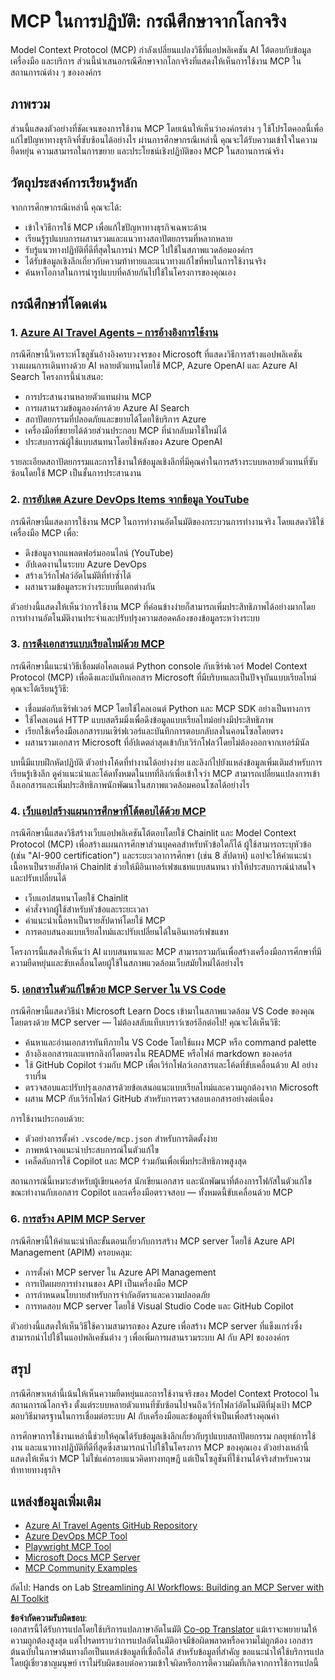 <!--
CO_OP_TRANSLATOR_METADATA:
{
  "original_hash": "873741da08dd6537858d5e14c3a386e1",
  "translation_date": "2025-07-04T17:26:55+00:00",
  "source_file": "09-CaseStudy/README.md",
  "language_code": "th"
}
-->
# MCP ในการปฏิบัติ: กรณีศึกษาจากโลกจริง

Model Context Protocol (MCP) กำลังเปลี่ยนแปลงวิธีที่แอปพลิเคชัน AI โต้ตอบกับข้อมูล เครื่องมือ และบริการ ส่วนนี้นำเสนอกรณีศึกษาจากโลกจริงที่แสดงให้เห็นการใช้งาน MCP ในสถานการณ์ต่าง ๆ ขององค์กร

## ภาพรวม

ส่วนนี้แสดงตัวอย่างที่ชัดเจนของการใช้งาน MCP โดยเน้นให้เห็นว่าองค์กรต่าง ๆ ใช้โปรโตคอลนี้เพื่อแก้ไขปัญหาทางธุรกิจที่ซับซ้อนได้อย่างไร ผ่านการศึกษากรณีเหล่านี้ คุณจะได้รับความเข้าใจในความยืดหยุ่น ความสามารถในการขยาย และประโยชน์เชิงปฏิบัติของ MCP ในสถานการณ์จริง

## วัตถุประสงค์การเรียนรู้หลัก

จากการศึกษากรณีเหล่านี้ คุณจะได้:

- เข้าใจวิธีการใช้ MCP เพื่อแก้ไขปัญหาทางธุรกิจเฉพาะด้าน
- เรียนรู้รูปแบบการผสานรวมและแนวทางสถาปัตยกรรมที่หลากหลาย
- รับรู้แนวทางปฏิบัติที่ดีที่สุดในการนำ MCP ไปใช้ในสภาพแวดล้อมองค์กร
- ได้รับข้อมูลเชิงลึกเกี่ยวกับความท้าทายและแนวทางแก้ไขที่พบในการใช้งานจริง
- ค้นหาโอกาสในการนำรูปแบบที่คล้ายกันไปใช้ในโครงการของคุณเอง

## กรณีศึกษาที่โดดเด่น

### 1. [Azure AI Travel Agents – การอ้างอิงการใช้งาน](./travelagentsample.md)

กรณีศึกษานี้วิเคราะห์โซลูชันอ้างอิงครบวงจรของ Microsoft ที่แสดงวิธีการสร้างแอปพลิเคชันวางแผนการเดินทางด้วย AI หลายตัวแทนโดยใช้ MCP, Azure OpenAI และ Azure AI Search โครงการนี้นำเสนอ:

- การประสานงานหลายตัวแทนผ่าน MCP
- การผสานรวมข้อมูลองค์กรด้วย Azure AI Search
- สถาปัตยกรรมที่ปลอดภัยและขยายได้โดยใช้บริการ Azure
- เครื่องมือที่ขยายได้ด้วยส่วนประกอบ MCP ที่นำกลับมาใช้ใหม่ได้
- ประสบการณ์ผู้ใช้แบบสนทนาโดยใช้พลังของ Azure OpenAI

รายละเอียดสถาปัตยกรรมและการใช้งานให้ข้อมูลเชิงลึกที่มีคุณค่าในการสร้างระบบหลายตัวแทนที่ซับซ้อนโดยใช้ MCP เป็นชั้นการประสานงาน

### 2. [การอัปเดต Azure DevOps Items จากข้อมูล YouTube](./UpdateADOItemsFromYT.md)

กรณีศึกษานี้แสดงการใช้งาน MCP ในการทำงานอัตโนมัติของกระบวนการทำงานจริง โดยแสดงวิธีใช้เครื่องมือ MCP เพื่อ:

- ดึงข้อมูลจากแพลตฟอร์มออนไลน์ (YouTube)
- อัปเดตงานในระบบ Azure DevOps
- สร้างเวิร์กโฟลว์อัตโนมัติที่ทำซ้ำได้
- ผสานรวมข้อมูลระหว่างระบบที่แตกต่างกัน

ตัวอย่างนี้แสดงให้เห็นว่าการใช้งาน MCP ที่ค่อนข้างง่ายก็สามารถเพิ่มประสิทธิภาพได้อย่างมากโดยการทำงานอัตโนมัติงานประจำและปรับปรุงความสอดคล้องของข้อมูลระหว่างระบบ

### 3. [การดึงเอกสารแบบเรียลไทม์ด้วย MCP](./docs-mcp/README.md)

กรณีศึกษานี้แนะนำวิธีเชื่อมต่อไคลเอนต์ Python console กับเซิร์ฟเวอร์ Model Context Protocol (MCP) เพื่อดึงและบันทึกเอกสาร Microsoft ที่มีบริบทและเป็นปัจจุบันแบบเรียลไทม์ คุณจะได้เรียนรู้วิธี:

- เชื่อมต่อกับเซิร์ฟเวอร์ MCP โดยใช้ไคลเอนต์ Python และ MCP SDK อย่างเป็นทางการ
- ใช้ไคลเอนต์ HTTP แบบสตรีมมิ่งเพื่อดึงข้อมูลแบบเรียลไทม์อย่างมีประสิทธิภาพ
- เรียกใช้เครื่องมือเอกสารบนเซิร์ฟเวอร์และบันทึกการตอบกลับลงในคอนโซลโดยตรง
- ผสานรวมเอกสาร Microsoft ที่อัปเดตล่าสุดเข้ากับเวิร์กโฟลว์โดยไม่ต้องออกจากเทอร์มินัล

บทนี้มีแบบฝึกหัดปฏิบัติ ตัวอย่างโค้ดที่ทำงานได้อย่างง่าย และลิงก์ไปยังแหล่งข้อมูลเพิ่มเติมสำหรับการเรียนรู้เชิงลึก ดูคำแนะนำและโค้ดทั้งหมดในบทที่ลิงก์เพื่อเข้าใจว่า MCP สามารถเปลี่ยนแปลงการเข้าถึงเอกสารและเพิ่มประสิทธิภาพนักพัฒนาในสภาพแวดล้อมคอนโซลได้อย่างไร

### 4. [เว็บแอปสร้างแผนการศึกษาที่โต้ตอบได้ด้วย MCP](./docs-mcp/README.md)

กรณีศึกษานี้แสดงวิธีสร้างเว็บแอปพลิเคชันโต้ตอบโดยใช้ Chainlit และ Model Context Protocol (MCP) เพื่อสร้างแผนการศึกษาส่วนบุคคลสำหรับหัวข้อใดก็ได้ ผู้ใช้สามารถระบุหัวข้อ (เช่น "AI-900 certification") และระยะเวลาการศึกษา (เช่น 8 สัปดาห์) แอปจะให้คำแนะนำเนื้อหาเป็นรายสัปดาห์ Chainlit ช่วยให้มีอินเทอร์เฟซแชทแบบสนทนา ทำให้ประสบการณ์น่าสนใจและปรับเปลี่ยนได้

- เว็บแอปสนทนาโดยใช้ Chainlit
- คำสั่งจากผู้ใช้สำหรับหัวข้อและระยะเวลา
- คำแนะนำเนื้อหาเป็นรายสัปดาห์โดยใช้ MCP
- การตอบสนองแบบเรียลไทม์และปรับเปลี่ยนได้ในอินเทอร์เฟซแชท

โครงการนี้แสดงให้เห็นว่า AI แบบสนทนาและ MCP สามารถรวมกันเพื่อสร้างเครื่องมือการศึกษาที่มีความยืดหยุ่นและขับเคลื่อนโดยผู้ใช้ในสภาพแวดล้อมเว็บสมัยใหม่ได้อย่างไร

### 5. [เอกสารในตัวแก้ไขด้วย MCP Server ใน VS Code](./docs-mcp/README.md)

กรณีศึกษานี้แสดงวิธีนำ Microsoft Learn Docs เข้ามาในสภาพแวดล้อม VS Code ของคุณโดยตรงด้วย MCP server — ไม่ต้องสลับแท็บเบราว์เซอร์อีกต่อไป! คุณจะได้เห็นวิธี:

- ค้นหาและอ่านเอกสารทันทีภายใน VS Code โดยใช้แผง MCP หรือ command palette
- อ้างอิงเอกสารและแทรกลิงก์โดยตรงใน README หรือไฟล์ markdown ของคอร์ส
- ใช้ GitHub Copilot ร่วมกับ MCP เพื่อเวิร์กโฟลว์เอกสารและโค้ดที่ขับเคลื่อนด้วย AI อย่างราบรื่น
- ตรวจสอบและปรับปรุงเอกสารด้วยข้อเสนอแนะแบบเรียลไทม์และความถูกต้องจาก Microsoft
- ผสาน MCP กับเวิร์กโฟลว์ GitHub สำหรับการตรวจสอบเอกสารอย่างต่อเนื่อง

การใช้งานประกอบด้วย:
- ตัวอย่างการตั้งค่า `.vscode/mcp.json` สำหรับการติดตั้งง่าย
- ภาพหน้าจอแนะนำประสบการณ์ในตัวแก้ไข
- เคล็ดลับการใช้ Copilot และ MCP ร่วมกันเพื่อเพิ่มประสิทธิภาพสูงสุด

สถานการณ์นี้เหมาะสำหรับผู้เขียนคอร์ส นักเขียนเอกสาร และนักพัฒนาที่ต้องการโฟกัสในตัวแก้ไขขณะทำงานกับเอกสาร Copilot และเครื่องมือตรวจสอบ — ทั้งหมดนี้ขับเคลื่อนด้วย MCP

### 6. [การสร้าง APIM MCP Server](./apimsample.md)

กรณีศึกษานี้ให้คำแนะนำทีละขั้นตอนเกี่ยวกับการสร้าง MCP server โดยใช้ Azure API Management (APIM) ครอบคลุม:

- การตั้งค่า MCP server ใน Azure API Management
- การเปิดเผยการทำงานของ API เป็นเครื่องมือ MCP
- การกำหนดนโยบายสำหรับการจำกัดอัตราและความปลอดภัย
- การทดสอบ MCP server โดยใช้ Visual Studio Code และ GitHub Copilot

ตัวอย่างนี้แสดงให้เห็นวิธีใช้ความสามารถของ Azure เพื่อสร้าง MCP server ที่แข็งแกร่งซึ่งสามารถนำไปใช้ในแอปพลิเคชันต่าง ๆ เพื่อเพิ่มการผสานรวมระบบ AI กับ API ขององค์กร

## สรุป

กรณีศึกษาเหล่านี้เน้นให้เห็นความยืดหยุ่นและการใช้งานจริงของ Model Context Protocol ในสถานการณ์โลกจริง ตั้งแต่ระบบหลายตัวแทนที่ซับซ้อนไปจนถึงเวิร์กโฟลว์อัตโนมัติที่มุ่งเป้า MCP มอบวิธีมาตรฐานในการเชื่อมต่อระบบ AI กับเครื่องมือและข้อมูลที่จำเป็นเพื่อสร้างคุณค่า

การศึกษาการใช้งานเหล่านี้ช่วยให้คุณได้รับข้อมูลเชิงลึกเกี่ยวกับรูปแบบสถาปัตยกรรม กลยุทธ์การใช้งาน และแนวทางปฏิบัติที่ดีที่สุดซึ่งสามารถนำไปใช้ในโครงการ MCP ของคุณเอง ตัวอย่างเหล่านี้แสดงให้เห็นว่า MCP ไม่ใช่แค่กรอบแนวคิดทางทฤษฎี แต่เป็นโซลูชันที่ใช้งานได้จริงสำหรับความท้าทายทางธุรกิจ

## แหล่งข้อมูลเพิ่มเติม

- [Azure AI Travel Agents GitHub Repository](https://github.com/Azure-Samples/azure-ai-travel-agents)
- [Azure DevOps MCP Tool](https://github.com/microsoft/azure-devops-mcp)
- [Playwright MCP Tool](https://github.com/microsoft/playwright-mcp)
- [Microsoft Docs MCP Server](https://github.com/MicrosoftDocs/mcp)
- [MCP Community Examples](https://github.com/microsoft/mcp)

ถัดไป: Hands on Lab [Streamlining AI Workflows: Building an MCP Server with AI Toolkit](../10-StreamliningAIWorkflowsBuildingAnMCPServerWithAIToolkit/README.md)

**ข้อจำกัดความรับผิดชอบ**:  
เอกสารนี้ได้รับการแปลโดยใช้บริการแปลภาษาอัตโนมัติ [Co-op Translator](https://github.com/Azure/co-op-translator) แม้เราจะพยายามให้ความถูกต้องสูงสุด แต่โปรดทราบว่าการแปลอัตโนมัติอาจมีข้อผิดพลาดหรือความไม่ถูกต้อง เอกสารต้นฉบับในภาษาต้นทางถือเป็นแหล่งข้อมูลที่เชื่อถือได้ สำหรับข้อมูลที่สำคัญ ขอแนะนำให้ใช้บริการแปลโดยผู้เชี่ยวชาญมนุษย์ เราไม่รับผิดชอบต่อความเข้าใจผิดหรือการตีความผิดที่เกิดจากการใช้การแปลนี้